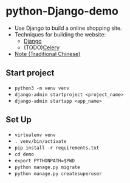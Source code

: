 # python-Django-demo
- Use Django to build a online shopping site.
- Techniques for building the website:
    - [Django](https://www.djangoproject.com/)
    - (TODO)[Celery](http://www.celeryproject.org/)
- [Note (Traditional Chinese)](https://github.com/ZoeLiao/python-Django-demo/blob/master/README.zh-TW.md)

## Start project
- `python3 -m venv venv`
- `django-admin startproject <project_name>`
- `django-admin startapp <app_name>`

## Set Up
- `virtualenv venv`
- `. venv/bin/activate`
- `pip install -r requirements.txt`
- `cd demo`
- `export PYTHONPATH=$PWD`
- `python manage.py migrate`
- `python manage.py createsuperuser`
